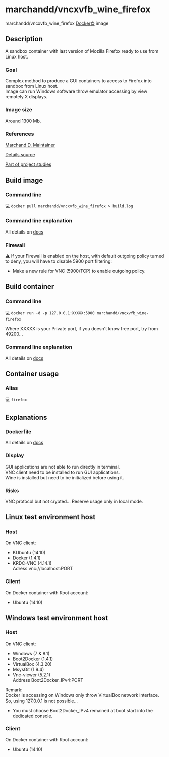 # marchandd/vncxvfb_wine_firefox

marchandd/vncxvfb_wine_firefox [Docker:copyright:](https://docs.docker.com/ "Docker") image

## Description

A sandbox container with last version of Mozilla Firefox ready to use from Linux host.

### Goal

Complex method to produce a GUI containers to access to Firefox into sandbox from Linux host.  
Image can run Windows software throw emulator accessing by view remotely X displays.

### Image size

Around 1300 Mb.

### References

[Marchand D. Maintainer](https://github.com/marchandd/ "Maintainer")

[Details source](https://github.com/marchandd/vncxvfb_wine_firefox/ "Details")

[Part of project studies](https://github.com/marchandd/docker_index/ "References")

## Build image

### Command line

:computer: `docker pull marchandd/vncxvfb_wine_firefox > build.log`

### Command line explanation

All details on [docs](https://github.com/marchandd/vncxvfb_wine_firefox/docs/summary.md "Summary")

### Firewall

:warning: If your Firewall is enabled on the host, with default outgoing policy turned to 
deny, 
you will have to disable 5900 port filtering:
- Make a new rule for VNC (5900/TCP) to enable outgoing policy.

## Build container

### Command line

:computer: `docker run -d -p 127.0.0.1:XXXXX:5900 marchandd/vncxvfb_wine-firefox`

Where XXXXX is your Private port, if you doesn't know free port, try from 
49200...

### Command line explanation

All details on [docs](https://github.com/marchandd/vncxvfb_wine_firefox/docs/summary.md "Summary")

## Container usage

### Alias

:computer: `firefox`

## Explanations

### Dockerfile

All details on [docs](https://github.com/marchandd/vncxvfb_wine_firefox/docs/summary.md "Summary")

### Display

GUI applications are not able to run directly in terminal.  
VNC client need to be installed to run GUI applications.  
Wine is installed but need to be initialized before using it.

### Risks

VNC protocol but not crypted...
Reserve usage only in local mode.
 
## Linux test environment host

### Host ###

On VNC client:
- KUbuntu (14.10)
- Docker (1.4.1)
- KRDC-VNC (4.14.1)  
  Adress vnc://localhost:PORT

### Client ###

On Docker container with Root account:
- Ubuntu (14.10)

## Windows test environment host

### Host ###

On VNC client:
- Windows (7 & 8.1)
- Boot2Docker (1.4.1)
- VirtualBox (4.3.20)
- MsysGit (1.9.4)
- Vnc-viewer (5.2.1)  
  Address Boot2Docker_IPv4:PORT

Remark:  
Docker is accessing on Windows only throw VirtualBox network interface. 
So, using 127.0.0.1 is not possible...
- You must choose Boot2Docker_IPv4 remained at boot start into the 
dedicated console.

### Client ###

On Docker container with Root account:
- Ubuntu (14.10)
